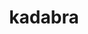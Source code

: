 ---
id: 64
title: kadabra
types: [psychic]
image: https://raw.githubusercontent.com/PokeAPI/sprites/master/sprites/pokemon/64.png
---